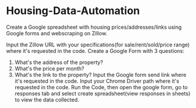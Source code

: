# Housing-Data-Automation
Create a Google spreadsheet with housing prices/addresses/links using Google forms and webscraping on Zillow.


Input the Zillow URL with your specifications(for sale/rent/sold/price range) where it's requested in the code. 
Create a Google Form with 3 questions:
1. What's the address of the property? 
2. What's the price per month?
3. What's the link to the property?
Input the Google form send link where it's requested in the code.
Input your Chrome Driver path where it's requested in the code.
Run the Code, then open the google form, go to responses tab and select create spreadsheet(view responses in sheets) to view the data collected.